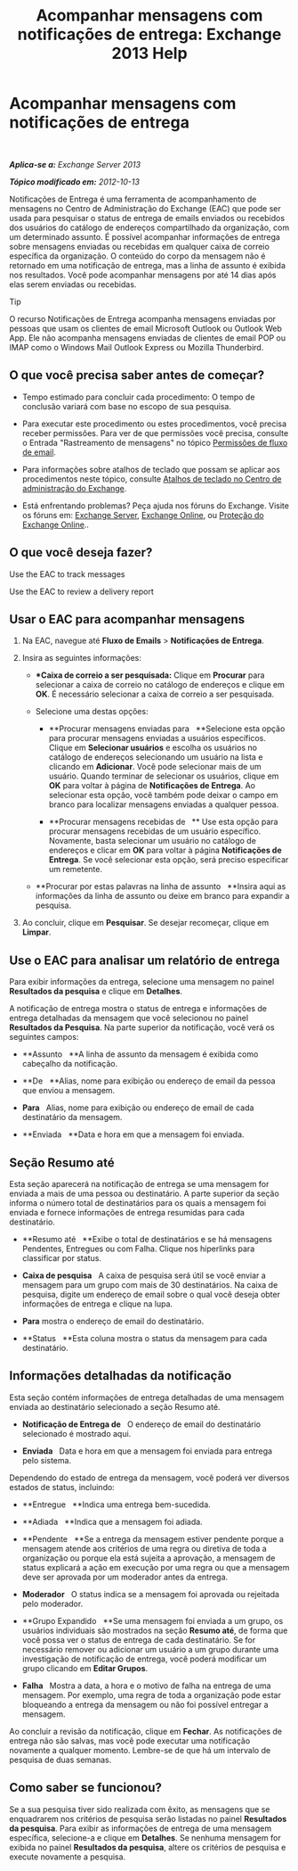 ﻿---
title: 'Acompanhar mensagens com notificações de entrega: Exchange 2013 Help'
TOCTitle: Acompanhar mensagens com notificações de entrega
ms:assetid: a14e4e62-08ca-4a7b-92e1-d39fe3e0a9e5
ms:mtpsurl: https://technet.microsoft.com/pt-br/library/JJ150554(v=EXCHG.150)
ms:contentKeyID: 50484761
ms.date: 05/22/2018
mtps_version: v=EXCHG.150
ms.translationtype: MT
---

# Acompanhar mensagens com notificações de entrega

 

_**Aplica-se a:** Exchange Server 2013_

_**Tópico modificado em:** 2012-10-13_

Notificações de Entrega é uma ferramenta de acompanhamento de mensagens no Centro de Administração do Exchange (EAC) que pode ser usada para pesquisar o status de entrega de emails enviados ou recebidos dos usuários do catálogo de endereços compartilhado da organização, com um determinado assunto. É possível acompanhar informações de entrega sobre mensagens enviadas ou recebidas em qualquer caixa de correio específica da organização. O conteúdo do corpo da mensagem não é retornado em uma notificação de entrega, mas a linha de assunto é exibida nos resultados. Você pode acompanhar mensagens por até 14 dias após elas serem enviadas ou recebidas.


> [!TIP]
> O recurso Notificações de Entrega acompanha mensagens enviadas por pessoas que usam os clientes de email Microsoft Outlook ou Outlook Web App. Ele não acompanha mensagens enviadas de clientes de email POP ou IMAP como o Windows Mail Outlook Express ou Mozilla Thunderbird.



## O que você precisa saber antes de começar?

  - Tempo estimado para concluir cada procedimento: O tempo de conclusão variará com base no escopo de sua pesquisa.

  - Para executar este procedimento ou estes procedimentos, você precisa receber permissões. Para ver de que permissões você precisa, consulte o Entrada "Rastreamento de mensagens" no tópico [Permissões de fluxo de email](mail-flow-permissions-exchange-2013-help.md).

  - Para informações sobre atalhos de teclado que possam se aplicar aos procedimentos neste tópico, consulte [Atalhos de teclado no Centro de administração do Exchange](keyboard-shortcuts-in-the-exchange-admin-center-exchange-online-protection-help.md).

  - Está enfrentando problemas? Peça ajuda nos fóruns do Exchange. Visite os fóruns em: [Exchange Server](https://go.microsoft.com/fwlink/p/?linkid=60612), [Exchange Online](https://go.microsoft.com/fwlink/p/?linkid=267542), ou [Proteção do Exchange Online](https://go.microsoft.com/fwlink/p/?linkid=285351)..

## O que você deseja fazer?

Use the EAC to track messages

Use the EAC to review a delivery report

## Usar o EAC para acompanhar mensagens

1.  Na EAC, navegue até **Fluxo de Emails** \> **Notificações de Entrega**.

2.  Insira as seguintes informações:
    
      - **\*Caixa de correio a ser pesquisada:**  Clique em **Procurar** para selecionar a caixa de correio no catálogo de endereços e clique em **OK**. É necessário selecionar a caixa de correio a ser pesquisada.
    
      - Selecione uma destas opções:
        
          - **Procurar mensagens enviadas para   **Selecione esta opção para procurar mensagens enviadas a usuários específicos. Clique em **Selecionar usuários** e escolha os usuários no catálogo de endereços selecionando um usuário na lista e clicando em **Adicionar**. Você pode selecionar mais de um usuário. Quando terminar de selecionar os usuários, clique em **OK** para voltar à página de **Notificações de Entrega**. Ao selecionar esta opção, você também pode deixar o campo em branco para localizar mensagens enviadas a qualquer pessoa.
        
          - **Procurar mensagens recebidas de   ** Use esta opção para procurar mensagens recebidas de um usuário específico. Novamente, basta selecionar um usuário no catálogo de endereços e clicar em **OK** para voltar à página **Notificações de Entrega**. Se você selecionar esta opção, será preciso especificar um remetente.
    
      - **Procurar por estas palavras na linha de assunto   **Insira aqui as informações da linha de assunto ou deixe em branco para expandir a pesquisa.

3.  Ao concluir, clique em **Pesquisar**. Se desejar recomeçar, clique em **Limpar**.

## Use o EAC para analisar um relatório de entrega

Para exibir informações da entrega, selecione uma mensagem no painel **Resultados da pesquisa** e clique em **Detalhes**.

A notificação de entrega mostra o status de entrega e informações de entrega detalhadas da mensagem que você selecionou no painel **Resultados da Pesquisa**. Na parte superior da notificação, você verá os seguintes campos:

  - **Assunto   **A linha de assunto da mensagem é exibida como cabeçalho da notificação.

  - **De   **Alias, nome para exibição ou endereço de email da pessoa que enviou a mensagem.

  - **Para**   Alias, nome para exibição ou endereço de email de cada destinatário da mensagem.

  - **Enviada   **Data e hora em que a mensagem foi enviada.

## Seção Resumo até

Esta seção aparecerá na notificação de entrega se uma mensagem for enviada a mais de uma pessoa ou destinatário. A parte superior da seção informa o número total de destinatários para os quais a mensagem foi enviada e fornece informações de entrega resumidas para cada destinatário.

  - **Resumo até   **Exibe o total de destinatários e se há mensagens Pendentes, Entregues ou com Falha. Clique nos hiperlinks para classificar por status.

  - **Caixa de pesquisa**   A caixa de pesquisa será útil se você enviar a mensagem para um grupo com mais de 30 destinatários. Na caixa de pesquisa, digite um endereço de email sobre o qual você deseja obter informações de entrega e clique na lupa.

  - **Para** mostra o endereço de email do destinatário.

  - **Status   **Esta coluna mostra o status da mensagem para cada destinatário.

## Informações detalhadas da notificação

Esta seção contém informações de entrega detalhadas de uma mensagem enviada ao destinatário selecionado a seção Resumo até.

  - **Notificação de Entrega de**   O endereço de email do destinatário selecionado é mostrado aqui.

  - **Enviada**   Data e hora em que a mensagem foi enviada para entrega pelo sistema.

Dependendo do estado de entrega da mensagem, você poderá ver diversos estados de status, incluindo:

  - **Entregue   **Indica uma entrega bem-sucedida.

  - **Adiada   **Indica que a mensagem foi adiada.

  - **Pendente   **Se a entrega da mensagem estiver pendente porque a mensagem atende aos critérios de uma regra ou diretiva de toda a organização ou porque ela está sujeita a aprovação, a mensagem de status explicará a ação em execução por uma regra ou que a mensagem deve ser aprovada por um moderador antes da entrega.

  - **Moderador**   O status indica se a mensagem foi aprovada ou rejeitada pelo moderador.

  - **Grupo Expandido   **Se uma mensagem foi enviada a um grupo, os usuários individuais são mostrados na seção **Resumo até**, de forma que você possa ver o status de entrega de cada destinatário. Se for necessário remover ou adicionar um usuário a um grupo durante uma investigação de notificação de entrega, você poderá modificar um grupo clicando em **Editar Grupos**.

  - **Falha**   Mostra a data, a hora e o motivo de falha na entrega de uma mensagem. Por exemplo, uma regra de toda a organização pode estar bloqueando a entrega da mensagem ou não foi possível entregar a mensagem.

Ao concluir a revisão da notificação, clique em **Fechar**. As notificações de entrega não são salvas, mas você pode executar uma notificação novamente a qualquer momento. Lembre-se de que há um intervalo de pesquisa de duas semanas.

## Como saber se funcionou?

Se a sua pesquisa tiver sido realizada com êxito, as mensagens que se enquadrarem nos critérios de pesquisa serão listadas no painel **Resultados da pesquisa**. Para exibir as informações de entrega de uma mensagem específica, selecione-a e clique em **Detalhes**. Se nenhuma mensagem for exibida no painel **Resultados da pesquisa**, altere os critérios de pesquisa e execute novamente a pesquisa.

